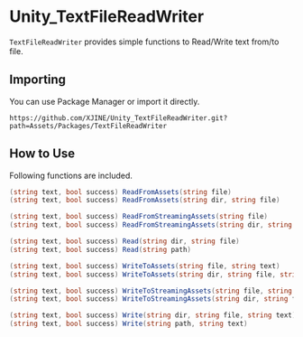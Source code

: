 # Unity_TextFileReadWriter

``TextFileReadWriter`` provides simple functions to Read/Write text from/to file.

## Importing

You can use Package Manager or import it directly.

```
https://github.com/XJINE/Unity_TextFileReadWriter.git?path=Assets/Packages/TextFileReadWriter
```

## How to Use

Following functions are included.

```csharp
(string text, bool success) ReadFromAssets(string file)
(string text, bool success) ReadFromAssets(string dir, string file)

(string text, bool success) ReadFromStreamingAssets(string file)
(string text, bool success) ReadFromStreamingAssets(string dir, string file)

(string text, bool success) Read(string dir, string file)
(string text, bool success) Read(string path)

(string text, bool success) WriteToAssets(string file, string text)
(string text, bool success) WriteToAssets(string dir, string file, string text)

(string text, bool success) WriteToStreamingAssets(string file, string text)
(string text, bool success) WriteToStreamingAssets(string dir, string file, string text)

(string text, bool success) Write(string dir, string file, string text)
(string text, bool success) Write(string path, string text)
```